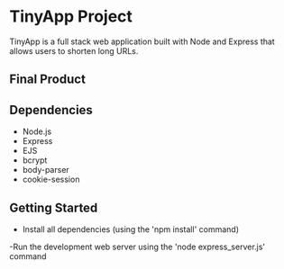 # TinyApp Project

TinyApp is a full stack web application built with Node and Express that allows users to shorten long URLs.

## Final Product



## Dependencies

- Node.js
- Express
- EJS
- bcrypt
- body-parser
- cookie-session

## Getting Started

- Install all dependencies (using the 'npm   install' command)

-Run the development web server using the 'node express_server.js' command

